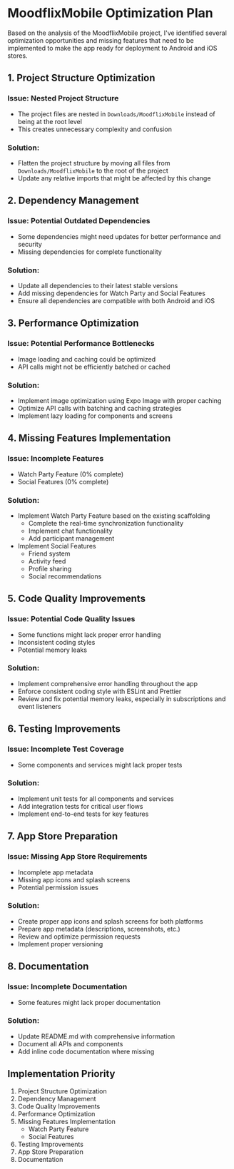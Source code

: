 # MoodflixMobile Optimization Plan

Based on the analysis of the MoodflixMobile project, I've identified several optimization opportunities and missing features that need to be implemented to make the app ready for deployment to Android and iOS stores.

## 1. Project Structure Optimization

### Issue: Nested Project Structure
- The project files are nested in `Downloads/MoodflixMobile` instead of being at the root level
- This creates unnecessary complexity and confusion

### Solution:
- Flatten the project structure by moving all files from `Downloads/MoodflixMobile` to the root of the project
- Update any relative imports that might be affected by this change

## 2. Dependency Management

### Issue: Potential Outdated Dependencies
- Some dependencies might need updates for better performance and security
- Missing dependencies for complete functionality

### Solution:
- Update all dependencies to their latest stable versions
- Add missing dependencies for Watch Party and Social Features
- Ensure all dependencies are compatible with both Android and iOS

## 3. Performance Optimization

### Issue: Potential Performance Bottlenecks
- Image loading and caching could be optimized
- API calls might not be efficiently batched or cached

### Solution:
- Implement image optimization using Expo Image with proper caching
- Optimize API calls with batching and caching strategies
- Implement lazy loading for components and screens

## 4. Missing Features Implementation

### Issue: Incomplete Features
- Watch Party Feature (0% complete)
- Social Features (0% complete)

### Solution:
- Implement Watch Party Feature based on the existing scaffolding
  - Complete the real-time synchronization functionality
  - Implement chat functionality
  - Add participant management
- Implement Social Features
  - Friend system
  - Activity feed
  - Profile sharing
  - Social recommendations

## 5. Code Quality Improvements

### Issue: Potential Code Quality Issues
- Some functions might lack proper error handling
- Inconsistent coding styles
- Potential memory leaks

### Solution:
- Implement comprehensive error handling throughout the app
- Enforce consistent coding style with ESLint and Prettier
- Review and fix potential memory leaks, especially in subscriptions and event listeners

## 6. Testing Improvements

### Issue: Incomplete Test Coverage
- Some components and services might lack proper tests

### Solution:
- Implement unit tests for all components and services
- Add integration tests for critical user flows
- Implement end-to-end tests for key features

## 7. App Store Preparation

### Issue: Missing App Store Requirements
- Incomplete app metadata
- Missing app icons and splash screens
- Potential permission issues

### Solution:
- Create proper app icons and splash screens for both platforms
- Prepare app metadata (descriptions, screenshots, etc.)
- Review and optimize permission requests
- Implement proper versioning

## 8. Documentation

### Issue: Incomplete Documentation
- Some features might lack proper documentation

### Solution:
- Update README.md with comprehensive information
- Document all APIs and components
- Add inline code documentation where missing

## Implementation Priority

1. Project Structure Optimization
2. Dependency Management
3. Code Quality Improvements
4. Performance Optimization
5. Missing Features Implementation
   - Watch Party Feature
   - Social Features
6. Testing Improvements
7. App Store Preparation
8. Documentation
